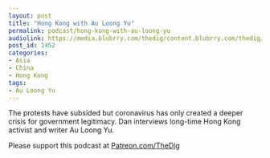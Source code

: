 ```yaml
---
layout: post
title: "Hong Kong with Au Loong Yu"
permalink: podcast/hong-kong-with-au-loong-yu
audiolink: https://media.blubrry.com/thedig/content.blubrry.com/thedig/The_Dig-EP_238-AuLoong.mp3
post_id: 1452
categories: 
- Asia
- China
- Hong Kong
tags: 
- Au Loong Yu
---
```


The protests have subsided but coronavirus has only created a deeper crisis for government legitimacy. Dan interviews long-time Hong Kong activist and writer Au Loong Yu.

Please support this podcast at 
[Patreon.com/TheDig](https://Patreon.com/TheDig)